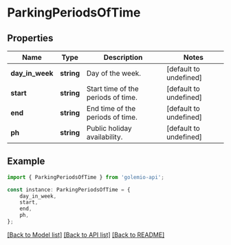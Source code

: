 # ParkingPeriodsOfTime


## Properties

Name | Type | Description | Notes
------------ | ------------- | ------------- | -------------
**day_in_week** | **string** | Day of the week. | [default to undefined]
**start** | **string** | Start time of the periods of time. | [default to undefined]
**end** | **string** | End time of the periods of time. | [default to undefined]
**ph** | **string** | Public holiday availability. | [default to undefined]

## Example

```typescript
import { ParkingPeriodsOfTime } from 'golemio-api';

const instance: ParkingPeriodsOfTime = {
    day_in_week,
    start,
    end,
    ph,
};
```

[[Back to Model list]](../README.md#documentation-for-models) [[Back to API list]](../README.md#documentation-for-api-endpoints) [[Back to README]](../README.md)

